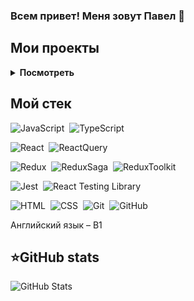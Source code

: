 ### Всем привет! Меня зовут Павел 👋

## Мои проекты 
<details>
<summary><b>Посмотреть</b></summary>
<table>
  <thead>
    <tr>
      <th>Название</th>
      <th>Использованные технологии</th>
      <th>Описание</th>
    </tr>
  </thead>
  <tbody>
     <tr>
      <td><a href='https://github.com/Venzelland/memory-game'>Игра "Найди пару" на JS</a></td>
      <td>JavaScript, CSS, HTML</td>
      <td><b>Pet project.</b> Карточная игра "Найди пару" на JS.</td>
    </tr>
  </tbody>
</table>
</details>

## Мой стек
![JavaScript](https://img.shields.io/badge/-JavaScript-05122A?style=flat&logo=javascript)&nbsp;
![TypeScript](https://img.shields.io/badge/-TypeScript-05122A?style=flat&logo=TypeScript)&nbsp;

![React](https://img.shields.io/badge/-React-05122A?style=flat&logo=react)&nbsp;
![ReactQuery](https://img.shields.io/badge/-ReactQuery-05122A?style=flat&logo=reactquery)&nbsp;

![Redux](https://img.shields.io/badge/-Redux-05122A?style=flat&logo=Redux)&nbsp;
![ReduxSaga](https://img.shields.io/badge/-ReduxSaga-05122A?style=flat&logo=Redux-saga)&nbsp;
![ReduxToolkit](https://img.shields.io/badge/-ReduxToolkit-05122A?style=flat)&nbsp;

![Jest](https://img.shields.io/badge/-Jest-05122A?style=flat&logo=Jest)&nbsp;
![React Testing Library](https://img.shields.io/badge/-ReactTestingLibrary-05122A?style=flat)&nbsp;

![HTML](https://img.shields.io/badge/-HTML-05122A?style=flat&logo=HTML5)&nbsp;
![CSS](https://img.shields.io/badge/-CSS-05122A?style=flat&logo=CSS3&logoColor=1572B6)&nbsp;
![Git](https://img.shields.io/badge/-Git-05122A?style=flat&logo=git)&nbsp;
![GitHub](https://img.shields.io/badge/-GitHub-05122A?style=flat&logo=github)&nbsp;

Английский язык – B1

<summary><h2><b>⭐GitHub stats</b></h2></summary>

![GitHub Stats](https://github-readme-stats.vercel.app/api?username=Venzelland&theme=radical)
